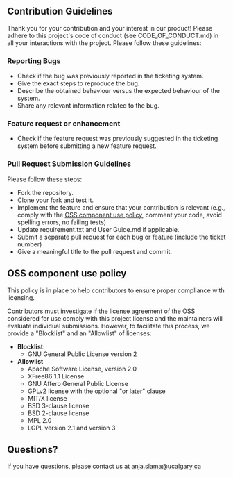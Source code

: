 ## Contribution Guidelines
Thank you for your contribution and your interest in our product!
Please adhere to this project's code of conduct (see CODE_OF_CONDUCT.md) in all your interactions with the project.
Please follow these guidelines:


### Reporting Bugs
- Check if the bug was previously reported in the ticketing system.
- Give the exact steps to reproduce the bug.
- Describe the obtained behaviour versus the expected behaviour of the system.
- Share any relevant information related to the bug.

### Feature request or enhancement
- Check if the feature request was previously suggested in the ticketing system before submitting a new feature request. 

### Pull Request Submission Guidelines
Please follow these steps:
- Fork the repository.
- Clone your fork and test it.
- Implement the feature and ensure that your contribution is relevant (e.g., comply with the [OSS component use policy](#OSS-component-use-policy), comment your code, avoid spelling errors, no failing tests)
- Update requirement.txt and User Guide.md if applicable.
- Submit a separate pull request for each bug or feature (include the ticket number)
- Give a meaningful title to the pull request and commit.

## OSS component use policy
This policy is in place to help contributors to ensure proper compliance with licensing.

Contributors must investigate if the license agreement of the OSS considered for use comply with this project license and the maintainers will evaluate individual submissions.
However, to facilitate this process, we provide a "Blocklist" and an "Allowlist" of licenses:
- **Blocklist**: 
  - GNU General Public License version 2
- **Allowlist**
  - Apache Software License, version 2.0
  - XFree86 1.1 License
  - GNU Affero General Public License
  - GPLv2 license with the optional "or later" clause 
  - MIT/X license
  - BSD 3-clause license 
  - BSD 2-clause license
  - MPL 2.0
  - LGPL version 2.1 and version 3

  
## Questions?
If you have questions, please contact us at anja.slama@ucalgary.ca
